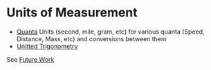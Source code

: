 # Units of Measurement

* [Quanta](Quanta.md) Units (second, mile, gram, etc) for various quanta (Speed, Distance, Mass, etc) and conversions between them
* [Unitted Trigonometry](UnittedTrigonometry.md)

See [Future Work](FutureWork.md)
